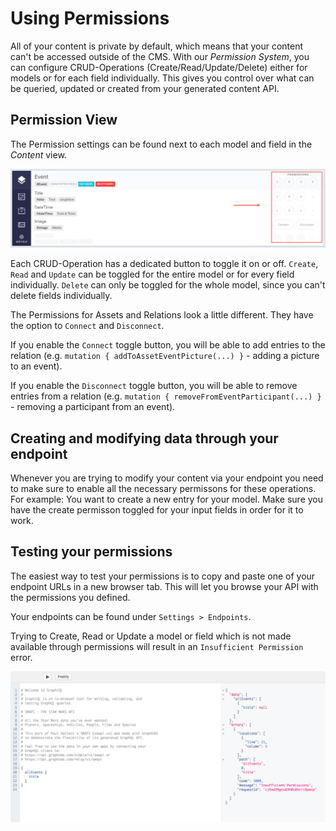 # Using Permissions

All of your content is private by default, which means that your content can't be accessed outside of the CMS. With our *Permission System*, you can configure CRUD-Operations (Create/Read/Update/Delete) either for models or for each field individually. This gives you control over what can be queried, updated or created from your generated content API.

## Permission View

The Permission settings can be found next to each model and field in the *Content* view.

![Permission View](../img/guides/permission_view.png)

Each CRUD-Operation has a dedicated button to toggle it on or off. `Create`, `Read` and `Update` can be toggled for the entire model or for every field individually. `Delete` can only be toggled for the whole model, since you can't delete fields individually.

The Permissions for Assets and Relations look a little different. They have the option to `Connect` and  `Disconnect`. 

If you enable the `Connect` toggle button, you will be able to add entries to the relation (e.g. `mutation { addToAssetEventPicture(...) }` - adding a picture to an event). 

If you enable the `Disconnect` toggle button, you will be able to remove entries from a relation (e.g. `mutation { removeFromEventParticipant(...) }` - removing a participant from an event).

## Creating and modifying data through your endpoint

Whenever you are trying to modify your content via your endpoint you need to make sure to enable all the necessary permissons for these operations. For example: You want to create a new entry for your model. Make sure you have the create permisson toggled for your input fields in order for it to work.


## Testing your permissions

The easiest way to test your permissions is to copy and paste one of your endpoint URLs in a new browser tab. This will let you browse your API with the permissions you defined.

Your endpoints can be found under `Settings > Endpoints`.

Trying to Create, Read or Update a model or field which is not made available through permissions will result in an `Insufficient Permission` error.

![Insufficient Permission Error](../img/guides/error_insufficient_perm.png)

